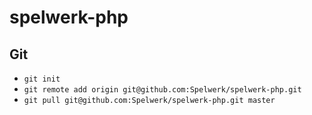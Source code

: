 # spelwerk-php

## Git

- ```git init```
- ```git remote add origin git@github.com:Spelwerk/spelwerk-php.git```
- ```git pull git@github.com:Spelwerk/spelwerk-php.git master```

